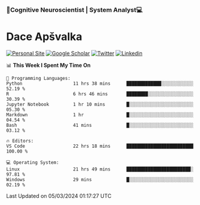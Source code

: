 ### 🧠Cognitive Neuroscientist | System Analyst💻
# Dace Apšvalka

[![Personal Site](https://img.shields.io/badge/website-teal?style=for-the-badge&logo=About.me&logoColor=white)](https://dcdace.net/)
[![Google Scholar](https://img.shields.io/badge/Scholar-yellow?style=for-the-badge&logo=googlescholar&logoColor=ffffff)](https://scholar.google.com/citations?hl=en&user=W8q0HBkAAAAJ&view_op=list_works&sortby=pubdate)
[![Twitter](https://img.shields.io/badge/Twitter-1DA1F2?logo=twitter&logoColor=white&style=for-the-badge)](https://twitter.com/dcdace)
[![Linkedin](https://img.shields.io/badge/linkedin-0077B5?logo=linkedin&logoColor=white&style=for-the-badge)](https://www.linkedin.com/in/dace-apsvalka/)

<!--
[![Dace's wakatime stats](https://github-readme-stats.vercel.app/api/wakatime?username=dcdace&theme=react&layout=compact&custom_title=Coding+past+7+days&v=2)](https://github.com/dcdace/dcdace)


[![github](https://img.shields.io/github/followers/dcdace?logo=github&style=plastic)](https://github.com/dcdace?tab=followers "GitHub followers")
[![wakatime](https://wakatime.com/badge/user/6e7556d3-b1db-4eef-a7e8-9bad735fc27e.svg?style=plastic?v=2)](https://wakatime.com/@6e7556d3-b1db-4eef-a7e8-9bad735fc27e "Total time coded since Feb 28 2022")

[![twitter](https://img.shields.io/twitter/follow/dcdace?label=followers&logo=twitter&color=%23007ec6&style=plastic)](https://twitter.com/dcdace "Twitter followers")

[![Dace's languages](https://github-readme-stats-one-nu-13.vercel.app/api/top-langs/?username=dcdace&langs_count=10&theme=nord&layout=compact)](https://github.com/anuraghazra/github-readme-stats) 
[![Dace's GitHub stats](https://github-readme-stats-one-nu-13.vercel.app/api?username=dcdace&theme=dracula&hide=prs,issues&count_private=true&show_icons=true&hide_rank=true&include_all_commits=true&hide_title=false&custom_title=GitHub+Stats)](https://github.com/anuraghazra/github-readme-stats)
-->

<!--START_SECTION:waka-->
📊 **This Week I Spent My Time On** 

```text
💬 Programming Languages: 
Python                   11 hrs 38 mins      █████████████░░░░░░░░░░░░   52.19 % 
R                        6 hrs 46 mins       ████████░░░░░░░░░░░░░░░░░   30.39 % 
Jupyter Notebook         1 hr 10 mins        █░░░░░░░░░░░░░░░░░░░░░░░░   05.30 % 
Markdown                 1 hr                █░░░░░░░░░░░░░░░░░░░░░░░░   04.54 % 
Bash                     41 mins             █░░░░░░░░░░░░░░░░░░░░░░░░   03.12 % 

🔥 Editors: 
VS Code                  22 hrs 18 mins      █████████████████████████   100.00 % 

💻 Operating System: 
Linux                    21 hrs 49 mins      ████████████████████████░   97.81 % 
Windows                  29 mins             █░░░░░░░░░░░░░░░░░░░░░░░░   02.19 % 
```


 Last Updated on 05/03/2024 01:17:27 UTC
<!--END_SECTION:waka-->


